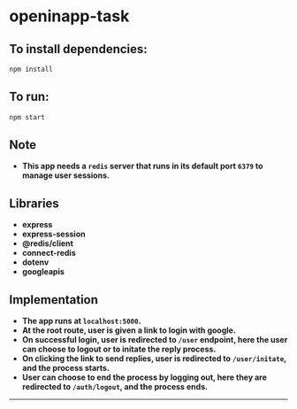 # openinapp-task

## To install dependencies:

```bash
npm install
```

## To run:

```bash
npm start
```

## Note
- **This app needs a ```redis``` server that runs in its default port ```6379``` to manage user sessions.**

## Libraries
- **express**
- **express-session**
- **@redis/client**
- **connect-redis**
- **dotenv**
- **googleapis**

## Implementation
- **The app runs at ```localhost:5000```.**
- **At the root route, user is given a link to login with google.**
- **On successful login, user is redirected to ```/user``` endpoint, here the user can choose to logout or to initate the reply process.**
- **On clicking the link to send replies, user is redirected to ```/user/initate```, and the process starts.**
- **User can choose to end the process by logging out, here they are redirected to ```/auth/logout```, and the process ends.**

---